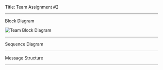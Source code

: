 Title: Team Assignment #2

------
Block Diagram
  
  ![Team Block Diagram](Block_Diagram.png)

------
Sequence Diagram



------
Message Structure



------
